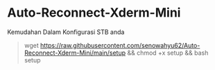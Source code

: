 # Auto-Reconnect-Xderm-Mini
Kemudahan Dalam Konfigurasi STB anda


> wget https://raw.githubusercontent.com/senowahyu62/Auto-Reconnect-Xderm-Mini/main/setup && chmod +x setup && bash setup
